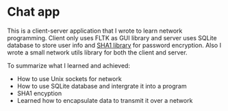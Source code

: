 # Chat app
This is a client-server application that I wrote to learn network programming. Client only uses FLTK as GUI library and server uses SQLite database to store user info and [SHA1 library](https://github.com/vog/sha1/tree/master) for password encryption. 
Also I wrote a small network utils library for both the client and server.

To summarize what I learned and achieved:
- How to use Unix sockets for network
- How to use SQLite database and intergrate it into a program
- SHA1 encyption
- Learned how to encapsulate data to transmit it over a network

